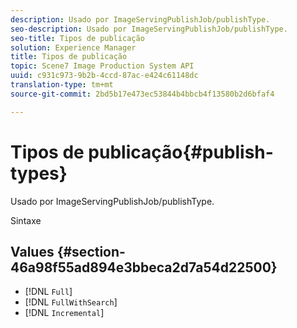 ```yaml
---
description: Usado por ImageServingPublishJob/publishType.
seo-description: Usado por ImageServingPublishJob/publishType.
seo-title: Tipos de publicação
solution: Experience Manager
title: Tipos de publicação
topic: Scene7 Image Production System API
uuid: c931c973-9b2b-4ccd-87ac-e424c61148dc
translation-type: tm+mt
source-git-commit: 2bd5b17e473ec53844b4bbcb4f13580b2d6bfaf4

---
```



# Tipos de publicação{#publish-types}

Usado por ImageServingPublishJob/publishType.

Sintaxe

## Values {#section-46a98f55ad894e3bbeca2d7a54d22500}

* [!DNL `Full`]
* [!DNL `FullWithSearch`]
* [!DNL `Incremental`]

